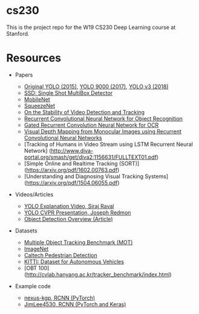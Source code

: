 # cs230
This is the project repo for the W19 CS230 Deep Learning course at Stanford.
# Resources
* Papers
    * [Original YOLO (2015)](https://arxiv.org/pdf/1506.02640.pdf), [YOLO 9000 (2017)](http://openaccess.thecvf.com/content_cvpr_2017/papers/Redmon_YOLO9000_Better_Faster_CVPR_2017_paper.pdf), [YOLO v3 (2018)](https://arxiv.org/pdf/1804.02767.pdf)
    * [SSD: Single Shot MultiBox Detector](https://arxiv.org/pdf/1512.02325.pdf)
    * [MobileNet](https://arxiv.org/pdf/1704.04861.pdf)
    * [SqueezeNet](https://arxiv.org/pdf/1602.07360.pdf)
    * [On the Stability of Video Detection and Tracking](https://arxiv.org/pdf/1611.06467.pdf)
    * [Recurrent Convolutional Neural Network for Object Recognition](https://www.cv-foundation.org/openaccess/content_cvpr_2015/papers/Liang_Recurrent_Convolutional_Neural_2015_CVPR_paper.pdf)
    * [Gated Recurrent Convolution Neural Network for OCR](https://papers.nips.cc/paper/6637-gated-recurrent-convolution-neural-network-for-ocr.pdf)
    * [Visual Depth Mapping from Monocular Images using Recurrent Convolutional Neural Networks](https://arxiv.org/pdf/1812.04082.pdf)
    * [Tracking of Humans in Video Stream using LSTM Recurrent Neural Network] (http://www.diva-portal.org/smash/get/diva2:1156631/FULLTEXT01.pdf)
    * [Simple Online and Realtime Tracking (SORT)] (https://arxiv.org/pdf/1602.00763.pdf) 
    * [Understanding and Diagnosing Visual Tracking Systems] (https://arxiv.org/pdf/1504.06055.pdf)
* Videos/Articles
    * [YOLO Explanation Video, Siraj Raval](https://www.youtube.com/watch?v=4eIBisqx9_g)
    * [YOLO CVPR Presentation, Joseph Redmon](https://www.youtube.com/watch?v=NM6lrxy0bxs)
    * [Object Detection Overview (Article)](https://medium.com/@jonathan_hui/object-detection-series-24d03a12f904)
    
* Datasets
    * [Multiple Object Tracking Benchmark (MOT)](https://motchallenge.net/)
    * [ImageNet](http://www.image-net.org/)
    * [Caltech Pedestrian Detection](http://www.vision.caltech.edu/Image_Datasets/CaltechPedestrians/)
    * [KITTI: Dataset for Autonomous Vehicles](http://www.cvlibs.net/datasets/kitti/)
    * [OBT 100] (http://cvlab.hanyang.ac.kr/tracker_benchmark/index.html)
    
* Example code
    * [nexus-kgp, RCNN (PyTorch)](https://github.com/nexus-kgp/RCNN/blob/master/RCNN.py)
    * [JimLee4530, RCNN (PyTorch and Keras)](https://github.com/JimLee4530/RCNN)
